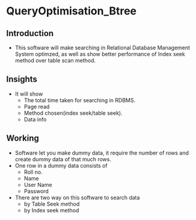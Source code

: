 # QueryOptimisation_Btree

## Introduction
 - This software will make searching in Relational Database Management System optimzed, as well as show better performance of Index seek method over table scan method. 

## Insights 
  * It will show 
    - The total time taken for searching in RDBMS.
    - Page read
    - Method chosen(index seek/table seek).
    - Data info

## Working
 * Software let you make dummy data, it require the number of rows and create dummy data of that much rows.
 * One row in a dummy data consists of
   - Roll no.
   - Name
   - User Name
   - Password
 * There are two way on this software to search data
   - by Table Seek method
   - by Index seek method
